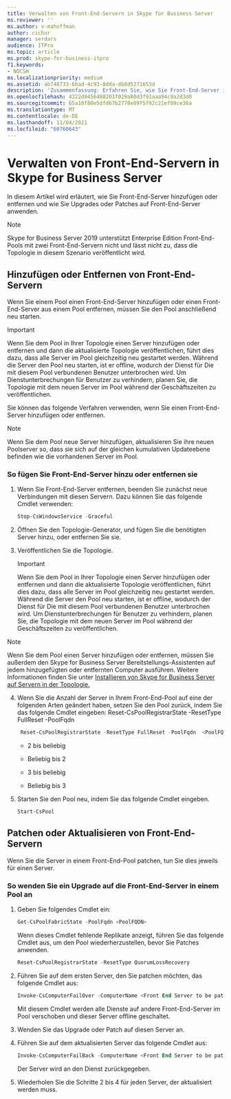 ```yaml
---
title: Verwalten von Front-End-Servern in Skype for Business Server
ms.reviewer: ''
ms.author: v-mahoffman
author: cichur
manager: serdars
audience: ITPro
ms.topic: article
ms.prod: skype-for-business-itpro
f1.keywords:
- NOCSH
ms.localizationpriority: medium
ms.assetid: ab748733-6bad-4c93-8dda-db8d5271653d
description: 'Zusammenfassung: Erfahren Sie, wie Sie Front-End-Server in Skype for Business Server hinzufügen, entfernen, patchen oder aktualisieren.'
ms.openlocfilehash: 4322d9456488201f029a80d3f91aaa94c9a2d3d0
ms.sourcegitcommit: 65a10f80e5dfd67b2778e09f5f92c21ef09ce36a
ms.translationtype: MT
ms.contentlocale: de-DE
ms.lasthandoff: 11/04/2021
ms.locfileid: "60760643"
---
```

# <a name="manage-front-end-servers-in-skype-for-business-server"></a>Verwalten von Front-End-Servern in Skype for Business Server
 
In diesem Artikel wird erläutert, wie Sie Front-End-Server hinzufügen oder entfernen und wie Sie Upgrades oder Patches auf Front-End-Server anwenden.

  > [!NOTE]
> Skype for Business Server 2019 unterstützt Enterprise Edition Front-End-Pools mit zwei Front-End-Servern nicht und lässt nicht zu, dass die Topologie in diesem Szenario veröffentlicht wird.

## <a name="add-or-remove-front-end-servers"></a>Hinzufügen oder Entfernen von Front-End-Servern
  
Wenn Sie einem Pool einen Front-End-Server hinzufügen oder einen Front-End-Server aus einem Pool entfernen, müssen Sie den Pool anschließend neu starten. 
  
> [!IMPORTANT]
> Wenn Sie dem Pool in Ihrer Topologie einen Server hinzufügen oder entfernen und dann die aktualisierte Topologie veröffentlichen, führt dies dazu, dass alle Server im Pool gleichzeitig neu gestartet werden. Während die Server den Pool neu starten, ist er offline, wodurch der Dienst für Die mit diesem Pool verbundenen Benutzer unterbrochen wird. Um Dienstunterbrechungen für Benutzer zu verhindern, planen Sie, die Topologie mit dem neuen Server im Pool während der Geschäftszeiten zu veröffentlichen. 
  
Sie können das folgende Verfahren verwenden, wenn Sie einen Front-End-Server hinzufügen oder entfernen.
  
> [!NOTE]
> Wenn Sie dem Pool neue Server hinzufügen, aktualisieren Sie ihre neuen Poolserver so, dass sie sich auf der gleichen kumulativen Updateebene befinden wie die vorhandenen Server im Pool. 
  
### <a name="to-add-or-remove-front-end-servers"></a>So fügen Sie Front-End-Server hinzu oder entfernen sie

1. Wenn Sie Front-End-Server entfernen, beenden Sie zunächst neue Verbindungen mit diesen Servern. Dazu können Sie das folgende Cmdlet verwenden:
    
   ```PowerShell
   Stop-CsWindowsService -Graceful
   ```

2. Öffnen Sie den Topologie-Generator, und fügen Sie die benötigten Server hinzu, oder entfernen Sie sie. 
    
3. Veröffentlichen Sie die Topologie.
    
    > [!IMPORTANT]
    > Wenn Sie dem Pool in Ihrer Topologie einen Server hinzufügen oder entfernen und dann die aktualisierte Topologie veröffentlichen, führt dies dazu, dass alle Server im Pool gleichzeitig neu gestartet werden. Während die Server den Pool neu starten, ist er offline, wodurch der Dienst für Die mit diesem Pool verbundenen Benutzer unterbrochen wird. Um Dienstunterbrechungen für Benutzer zu verhindern, planen Sie, die Topologie mit dem neuen Server im Pool während der Geschäftszeiten zu veröffentlichen. 
  
  > [!NOTE]
> Wenn Sie dem Pool einen Server hinzufügen oder entfernen, müssen Sie außerdem den Skype for Business Server Bereitstellungs-Assistenten auf jedem hinzugefügten oder entfernten Computer ausführen. Weitere Informationen finden Sie unter [Installieren von Skype for Business Server auf Servern in der Topologie.](../../deploy/install/install-skype-for-business-server.md)
  
4. Wenn Sie die Anzahl der Server in Ihrem Front-End-Pool auf eine der folgenden Arten geändert haben, setzen Sie den Pool zurück, indem Sie das folgende Cmdlet eingeben: Reset-CsPoolRegistrarState -ResetType FullReset -PoolFqdn 
    
   ```PowerShell
    Reset-CsPoolRegistrarState -ResetType FullReset -PoolFqdn  <PoolFQDN>
   ```

     - 2 bis beliebig
    
     - Beliebig bis 2
    
     - 3 bis beliebig
    
     - Beliebig bis 3
    
5. Starten Sie den Pool neu, indem Sie das folgende Cmdlet eingeben.
    
   ```PowerShell
   Start-CsPool
   ```

## <a name="patch-or-update-front-end-servers"></a>Patchen oder Aktualisieren von Front-End-Servern

Wenn Sie die Server in einem Front-End-Pool patchen, tun Sie dies jeweils für einen Server. 
  
### <a name="to-apply-an-upgrade-to-the-front-end-servers-in-a-pool"></a>So wenden Sie ein Upgrade auf die Front-End-Server in einem Pool an

1. Geben Sie folgendes Cmdlet ein:
    
   ```PowerShell
   Get-CsPoolFabricState -PoolFqdn <PoolFQDN>
   ```

     Wenn dieses Cmdlet fehlende Replikate anzeigt, führen Sie das folgende Cmdlet aus, um den Pool wiederherzustellen, bevor Sie Patches anwenden.
    
   ```PowerShell
   Reset-CsPoolRegistrarState -ResetType QuorumLossRecovery
   ```

2. Führen Sie auf dem ersten Server, den Sie patchen möchten, das folgende Cmdlet aus:
    
   ```PowerShell
   Invoke-CsComputerFailOver -ComputerName <Front End Server to be patched>
   ```

    Mit diesem Cmdlet werden alle Dienste auf andere Front-End-Server im Pool verschoben und dieser Server offline geschaltet.
    
3. Wenden Sie das Upgrade oder Patch auf diesen Server an.
    
4. Führen Sie auf dem aktualisierten Server das folgende Cmdlet aus:
    
   ```PowerShell
   Invoke-CsComputerFailBack -ComputerName <Front End Server to be patched>
   ```

    Der Server wird an den Dienst zurückgegeben.
    
5. Wiederholen Sie die Schritte 2 bis 4 für jeden Server, der aktualisiert werden muss.
